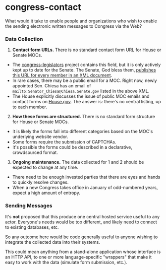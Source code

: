 congress-contact
================

What would it take to enable people and organizations who wish to enable the sending electronic written messages to Congress via the Web?

### Data Collection

1. **Contact form URLs.** There is no standard contact form URL for House or Senate MOCs.
  * The [congress-legislators](https://github.com/unitedstates/congress-legislators) project contains this field, but it is only actively kept up to date for the Senate. The Senate, God bless them, [publishes this URL for every member in an XML document](https://www.senate.gov/general/contact_information/senators_cfm.xml).
  * In rare cases, there may be a public email for a MOC. Right now, newly appointed Sen. Chiesa has an email of `mailto:Senator_Chiesa@Chiesa.Senate.gov` listed in the above XML.
  * The House explicitly discusses the issue of public MOC emails and contact forms on [House.gov](http://www.house.gov/representatives/find/). The answer is: there's no central listing, up to each member.

2. **How these forms are structured.** There is no standard form structure for House or Senate MOCs.
  * It is likely the forms fall into different categories based on the MOC's underlying website vendor.
  * Some forms require the submission of CAPTCHAs.
  * It's possible the forms could be described in a declarative, crowdsourced format.

3. **Ongoing maintenance.** The data collected for 1 and 2 should be expected to change at any time.
  * There need to be enough invested parties that there are eyes and hands to quickly resolve changes.
  * When a new Congress takes office in January of odd-numbered years, expect a high amount of entropy.


### Sending Messages

It's **not** proposed that this produce one central hosted service useful to any actor. Everyone's needs would be too different, and likely need to connect to existing databases, etc.

So any outcome here would be code generally useful to anyone wishing to integrate the collected data into their systems.

This could mean anything from a stand-alone application whose interface is an HTTP API, to one or more language-specific "wrappers" that make it easy to work with the data (simulate form submission, etc.).
